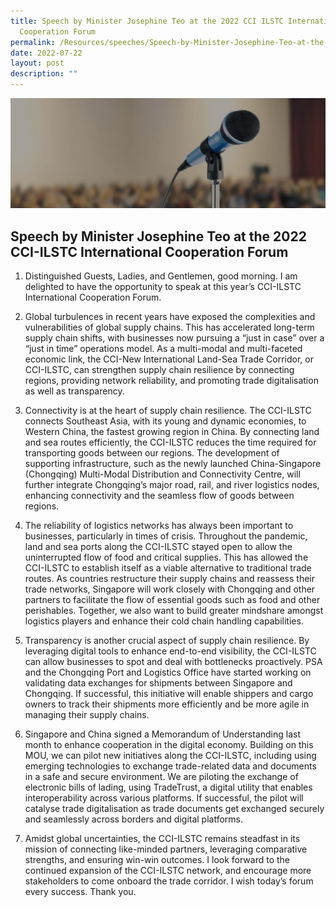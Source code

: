 ```yaml
---
title: Speech by Minister Josephine Teo at the 2022 CCI ILSTC International
  Cooperation Forum
permalink: /Resources/speeches/Speech-by-Minister-Josephine-Teo-at-the-2022-CCI-ILSTC
date: 2022-07-22
layout: post
description: ""
---
```

![Banner](/images/Resources/Speeches/Speeches%20_Banner.jpg)

## Speech by Minister Josephine Teo at the 2022 CCI-ILSTC International Cooperation Forum

1. Distinguished Guests, Ladies, and Gentlemen, good morning. I am delighted to have the opportunity to speak at this year’s CCI-ILSTC International Cooperation Forum.

2. Global turbulences in recent years have exposed the complexities and vulnerabilities of global supply chains. This has accelerated long-term supply chain shifts, with businesses now pursuing a “just in case” over a “just in time” operations model. As a multi-modal and multi-faceted economic link, the CCI-New International Land-Sea Trade Corridor, or CCI-ILSTC, can strengthen supply chain resilience by connecting regions, providing network reliability, and promoting trade digitalisation as well as transparency.

3. Connectivity is at the heart of supply chain resilience. The CCI-ILSTC connects Southeast Asia, with its young and dynamic economies, to Western China, the fastest growing region in China. By connecting land and sea routes efficiently, the CCI-ILSTC reduces the time required for transporting goods between our regions. The development of supporting infrastructure, such as the newly launched China-Singapore (Chongqing) Multi-Modal Distribution and Connectivity Centre, will further integrate Chongqing’s major road, rail, and river logistics nodes, enhancing connectivity and the seamless flow of goods between regions.

4. The reliability of logistics networks has always been important to businesses, particularly in times of crisis. Throughout the pandemic, land and sea ports along the CCI-ILSTC stayed open to allow the uninterrupted flow of food and critical supplies. This has allowed the CCI-ILSTC to establish itself as a viable alternative to traditional trade routes. As countries restructure their supply chains and reassess their trade networks, Singapore will work closely with Chongqing and other partners to facilitate the flow of essential goods such as food and other perishables. Together, we also want to build greater mindshare amongst logistics players and enhance their cold chain handling capabilities.

5. Transparency is another crucial aspect of supply chain resilience. By leveraging digital tools to enhance end-to-end visibility, the CCI-ILSTC can allow businesses to spot and deal with bottlenecks proactively. PSA and the Chongqing Port and Logistics Office have started working on validating data exchanges for shipments between Singapore and Chongqing. If successful, this initiative will enable shippers and cargo owners to track their shipments more efficiently and be more agile in managing their supply chains.

6. Singapore and China signed a Memorandum of Understanding last month to enhance cooperation in the digital economy. Building on this MOU, we can pilot new initiatives along the CCI-ILSTC, including using emerging technologies to exchange trade-related data and documents in a safe and secure environment. We are piloting the exchange of electronic bills of lading, using TradeTrust, a digital utility that enables interoperability across various platforms. If successful, the pilot will catalyse trade digitalisation as trade documents get exchanged securely and seamlessly across borders and digital platforms.

7. Amidst global uncertainties, the CCI-ILSTC remains steadfast in its mission of connecting like-minded partners, leveraging comparative strengths, and ensuring win-win outcomes. I look forward to the continued expansion of the CCI-ILSTC network, and encourage more stakeholders to come onboard the trade corridor. I wish today’s forum every success. Thank you.